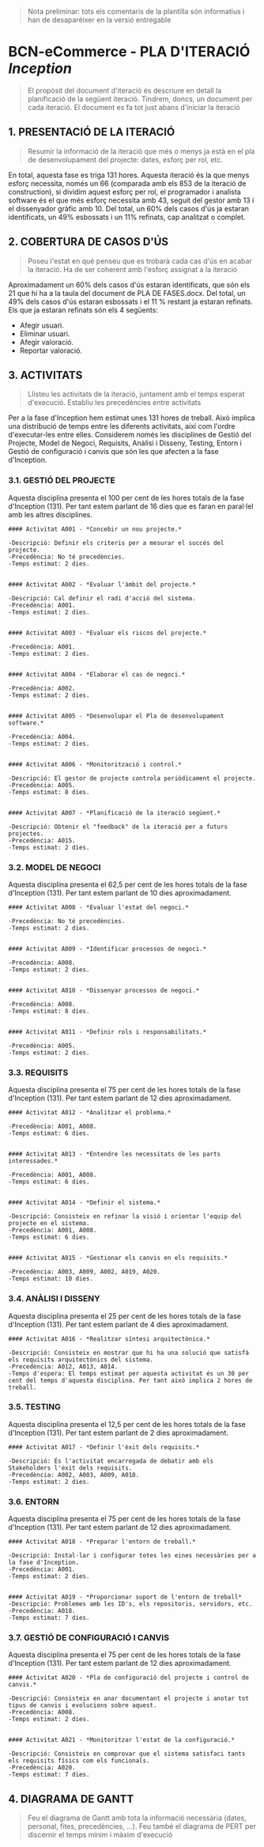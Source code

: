﻿> Nota preliminar: tots els comentaris de la plantilla són informatius i han de desaparéixer en la versió entregable

# BCN-eCommerce - PLA D'ITERACIÓ *Inception* #

> El propòsit del document d'iteració és descriure en detall la planificació de la següent iteració. Tindrem, doncs, un document per cada iteració. El document es fa tot just abans d'iniciar la iteració

## 1. PRESENTACIÓ DE LA ITERACIÓ ##

> Resumir la informació de la iteració que més o menys ja està en el pla de desenvolupament del projecte: dates, esforç per rol, etc.

En total, aquesta fase es triga 131 hores.
Aquesta iteració és la que menys esforç necessita, només un 66 (comparada amb els 853 de la iteració de construction), si dividim aquest esforç per rol,
el programador i analista software és el que més esforç necessita amb 43, seguit del gestor amb 13 i el dissenyador gràfic amb 10.
Del total, un 60% dels casos d'ús ja estaran identificats, un 49% esbossats i un 11% refinats, cap analitzat o complet.


## 2. COBERTURA DE CASOS D'ÚS ##

> Poseu l'estat en què penseu que es trobarà cada cas d'ús en acabar la iteració. Ha de ser coherent amb l'esforç assignat a la iteració

Aproximadament un 60% dels casos d'ús estaran identificats, que són els 21 que hi ha a la taula del document de PLA DE FASES.docx.
Del total, un 49% dels casos d'ús estaran esbossats i el 11 % restant ja estaran refinats. Els que ja estaran refinats són els 4 següents:
- Afegir usuari.
- Eliminar usuari.
- Afegir valoració.
- Reportar valoració.

## 3. ACTIVITATS ##

> Llisteu les activitats de la iteració, juntament amb el temps esperat d'execució. Establiu les precedències entre activitats

Per a la fase d'Inception hem estimat unes 131 hores de treball. Això implica una distribució de temps entre les diferents activitats, així com l'ordre d'executar-les entre elles.
Considerem només les disciplines de Gestió del Projecte, Model de Negoci, Requisits, Anàlisi i Disseny, Testing, Entorn i Gestió de configuració i canvis que són les que afecten
a la fase d'Inception.

### 3.1. GESTIÓ DEL PROJECTE 

Aquesta disciplina presenta el 100 per cent de les hores totals de la fase d'Inception (131). Per tant estem parlant de 16 dies que es faran en paral·lel amb les altres disciplines.
 
	
	
	#### Activitat A001 - *Concebir un nou projecte.* 

	-Descripció: Definir els criteris per a mesurar el succés del projecte.
	-Precedència: No té precedències.
	-Temps estimat: 2 dies.


	#### Activitat A002 - *Evaluar l'àmbit del projecte.* 

	-Descripció: Cal definir el radi d'acció del sistema.
	-Precedència: A001.
	-Temps estimat: 2 dies.


	#### Activitat A003 - *Evaluar els riscos del projecte.*

	-Precedència: A001.
	-Temps estimat: 2 dies.


	#### Activitat A004 - *Elaborar el cas de negoci.*
	
	-Precedència: A002.
	-Temps estimat: 2 dies.
	

	#### Activitat A005 - *Desenvolupar el Pla de desenvolupament software.* 

	-Precedència: A004.
	-Temps estimat: 2 dies.
	

	#### Activitat A006 - *Monitorització i control.* 

	-Descripció: El gestor de projecte controla periòdicament el projecte.
	-Precedència: A005.
	-Temps estimat: 8 dies.


	#### Activitat A007 - *Planificació de la iteració següent.* 

	-Descripció: Obtenir el "feedback" de la iteració per a futurs projectes.
	-Precedència: A015. 
	-Temps estimat: 2 dies.


### 3.2. MODEL DE NEGOCI 

Aquesta disciplina presenta el 62,5 per cent de les hores totals de la fase d'Inception (131). Per tant estem parlant de 10 dies aproximadament.	


	#### Activitat A008 - *Evaluar l'estat del negoci.*

	-Precedència: No té precedències.
	-Temps estimat: 2 dies.


	#### Activitat A009 - *Identificar processos de negoci.*

	-Precedència: A008.
	-Temps estimat: 2 dies.


	#### Activitat A010 - *Dissenyar processos de negoci.*

	-Precedència: A008.
	-Temps estimat: 8 dies.


	#### Activitat A011 - *Definir rols i responsabilitats.*

	-Precedència: A005.
	-Temps estimat: 2 dies.


### 3.3. REQUISITS 

Aquesta disciplina presenta el 75 per cent de les hores totals de la fase d'Inception (131). Per tant estem parlant de 12 dies aproximadament.

	
	#### Activitat A012 - *Analitzar el problema.*

	-Precedència: A001, A008.
	-Temps estimat: 6 dies.


	#### Activitat A013 - *Entendre les necessitats de les parts interessades.*

	-Precedència: A001, A008.
	-Temps estimat: 6 dies.
	

	#### Activitat A014 - *Definir el sistema.* 

	-Descripció: Consisteix en refinar la visió i orientar l'equip del projecte en el sistema.
	-Precedència: A001, A008.
	-Temps estimat: 6 dies.


	#### Activitat A015 - *Gestionar els canvis en els requisits.*

	-Precedència: A003, A009, A002, A019, A020.
	-Temps estimat: 10 dies.



### 3.4. ANÀLISI I DISSENY

Aquesta disciplina presenta el 25 per cent de les hores totals de la fase d'Inception (131). Per tant estem parlant de 4 dies aproximadament.
	
	#### Activitat A016 - *Realitzar síntesi arquitectònica.*

	-Descripció: Consisteix en mostrar que hi ha una solució que satisfà els requisits arquitectònics del sistema. 
	-Precedència: A012, A013, A014.
	-Temps d'espera: El temps estimat per aquesta activitat és un 30 per cent del temps d'aquesta disciplina. Per tant això implica 2 hores de treball.



### 3.5. TESTING

Aquesta disciplina presenta el 12,5 per cent de les hores totals de la fase d'Inception (131). Per tant estem parlant de 2 dies aproximadament.
	
	#### Activitat A017 - *Definir l'èxit dels requisits.*

	-Descripció: És l'activitat encarregada de debatir amb els Stakeholders l'èxit dels requisits. 
	-Precedència: A002, A003, A009, A018.
	-Temps estimat: 2 dies.



### 3.6. ENTORN 

Aquesta disciplina presenta el 75 per cent de les hores totals de la fase d'Inception (131). Per tant estem parlant de 12 dies aproximadament.
	
	#### Activitat A018 - *Preparar l'entorn de treball.*

	-Descripció: Instal·lar i configurar totes les eines necessàries per a la fase d'Inception. 
	-Precedència: A001.
	-Temps estimat: 2 dies.


	#### Activitat A019 - *Proporcionar suport de l'entorn de treball*
	-Descripció: Problemes amb les ID's, els repositoris, servidors, etc. 
	-Precedència: A018.
	-Temps estimat: 7 dies.



### 3.7. GESTIÓ DE CONFIGURACIÓ I CANVIS

Aquesta disciplina presenta el 75 per cent de les hores totals de la fase d'Inception (131). Per tant estem parlant de 12 dies aproximadament.
	
	#### Activitat A020 - *Pla de configuració del projecte i control de canvis.*

	-Descripció: Consisteix en anar documentant el projecte i anotar tot tipus de canvis i evolucions sobre aquest. 
	-Precedència: A008.
	-Temps estimat: 2 dies.


	#### Activitat A021 - *Monitoritzar l'estat de la configuració.*
	
	-Descripció: Consisteix en comprovar que el sistema satisfaci tants els requisits físics com els funcionals. 
	-Precedència: A020.
	-Temps estimat: 7 dies.



## 4. DIAGRAMA DE GANTT ##

> Feu el diagrama de Gantt amb tota la informació necessària (dates, personal, fites, precedències, ...). Feu també el diagrama de PERT per discernir el temps mínim i màxim d'execució